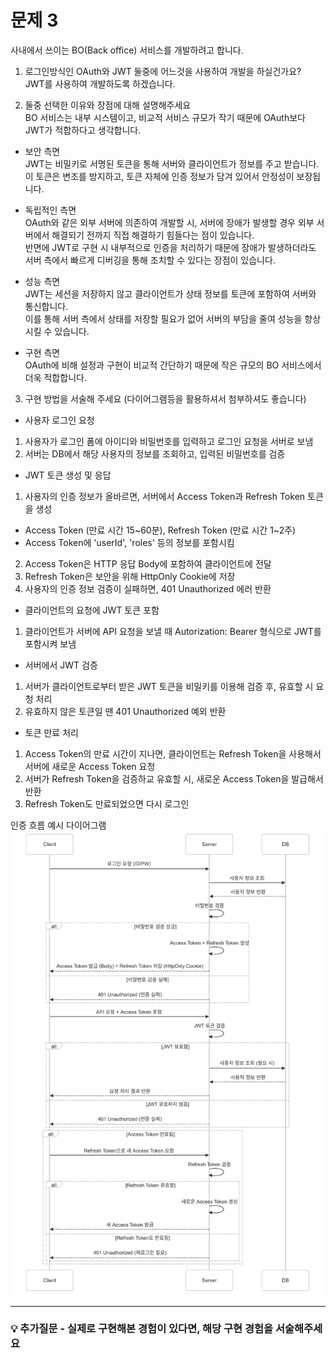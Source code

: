 # 문제 3

사내에서 쓰이는 BO(Back office) 서비스를 개발하려고 합니다.

1. 로그인방식인 OAuth와 JWT 둘중에 어느것을 사용하여 개발을 하실건가요?  
JWT를 사용하여 개발하도록 하겠습니다.
  
2. 둘중 선택한 이유와 장점에 대해 설명해주세요  
BO 서비스는 내부 시스템이고, 비교적 서비스 규모가 작기 때문에 OAuth보다 JWT가 적합하다고 생각합니다.  
  
- 보안 측면  
JWT는 비밀키로 서명된 토큰을 통해 서버와 클라이언트가 정보를 주고 받습니다.  
이 토큰은 변조를 방지하고, 토큰 자체에 인증 정보가 담겨 있어서 안정성이 보장됩니다.  
  
- 독립적인 측면  
OAuth와 같은 외부 서버에 의존하여 개발할 시, 서버에 장애가 발생할 경우 외부 서버에서 해결되기 전까지 직접 해결하기 힘들다는 점이 있습니다.  
반면에 JWT로 구현 시 내부적으로 인증을 처리하기 때문에 장애가 발생하더라도 서버 측에서 빠르게 디버깅을 통해 조치할 수 있다는 장점이 있습니다.  
  
- 성능 측면  
JWT는 세션을 저장하지 않고 클라이언트가 상태 정보를 토큰에 포함하여 서버와 통신합니다.  
이를 통해 서버 측에서 상태를 저장할 필요가 없어 서버의 부담을 줄여 성능을 향상시킬 수 있습니다.
  
- 구현 측면  
OAuth에 비해 설정과 구현이 비교적 간단하기 때문에 작은 규모의 BO 서비스에서 더욱 적합합니다.

3. 구현 방법을 서술해 주세요 (다이어그램등을 활용하셔서 첨부하셔도 좋습니다)  
- 사용자 로그인 요청  
1. 사용자가 로그인 폼에 아이디와 비밀번호를 입력하고 로그인 요청을 서버로 보냄
2. 서버는 DB에서 해당 사용자의 정보를 조회하고, 입력된 비밀번호를 검증
  
- JWT 토큰 생성 및 응답  
1. 사용자의 인증 정보가 올바르면, 서버에서 Access Token과 Refresh Token 토큰을 생성  
 - Access Token (만료 시간 15~60분), Refresh Token (만료 시간 1~2주)  
 - Access Token에 'userId', 'roles' 등의 정보를 포함시킴  
2. Access Token은 HTTP 응답 Body에 포함하여 클라이언트에 전달  
3. Refresh Token은 보안을 위해 HttpOnly Cookie에 저장  
4. 사용자의 인증 정보 검증이 실패하면, 401 Unauthorized 에러 반환
  
- 클라이언트의 요청에 JWT 토큰 포함  
1. 클라이언트가 서버에 API 요청을 보낼 때 Autorization: Bearer <JWT-TOKEN> 형식으로 JWT를 포함시켜 보냄  
  
- 서버에서 JWT 검증  
1. 서버가 클라이언트로부터 받은 JWT 토큰을 비밀키를 이용해 검증 후, 유효할 시 요청 처리
2. 유효하지 않은 토큰일 땐 401 Unauthorized 예외 반환  
  
- 토큰 만료 처리  
1. Access Token의 만료 시간이 지나면, 클라이언트는 Refresh Token을 사용해서 서버에 새로운 Access Token 요청  
2. 서버가 Refresh Token을 검증하교 유효할 시, 새로운 Access Token을 발급해서 반환  
3. Refresh Token도 만료되었으면 다시 로그인  
  
인증 흐름 예시 다이어그램  
![ERD Diagram](./assets/diagrams/Solve3-ERD-diagram.png)

---

### 💡 추가질문 - 실제로 구현해본 경험이 있다면, 해당 구현 경험을 서술해주세요
